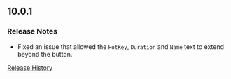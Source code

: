 ## 10.0.1

### Release Notes

- Fixed an issue that allowed the `HotKey`, `Duration` and `Name` text to extend beyond the button.

[Release History](https://github.com/SFX-WoW/Masque_Apathy/wiki/History)
